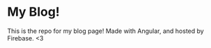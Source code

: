 <h1>My Blog!</h1>
This is the repo for my blog page! Made with Angular, and hosted by Firebase. &lt;3